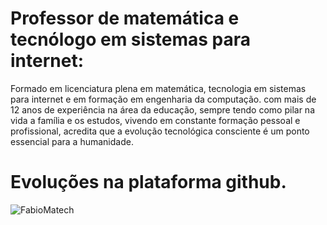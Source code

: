 # Professor de matemática e tecnólogo em sistemas para internet:
  Formado em licenciatura plena em matemática, tecnologia em sistemas para internet e em formação em engenharia da computação. com mais de 12 anos de experiência na área da educação, sempre tendo como pilar na vida a família e os estudos, vivendo em constante formação pessoal e profissional,  acredita que a  evolução tecnológica consciente é um ponto essencial para a humanidade. 


# Evoluções na plataforma github.


![FabioMatech](https://github-readme-stats.vercel.app/api?username=fabiomatech&show_icons=true&theme=tokyonight)


<!---
FabioMatech/FabioMatech is a ✨ special ✨ repository because its `README.md` (this file) appears on your GitHub profile.
You can click the Preview link to take a look at your changes.
--->
